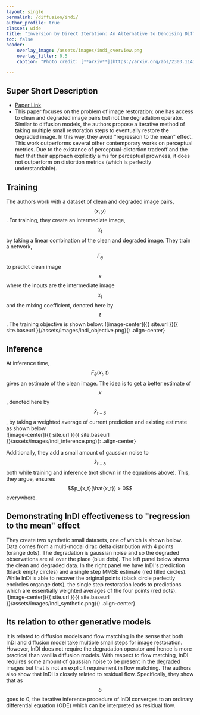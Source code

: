 ```yaml
---
layout: single
permalink: /diffusion/indi/
author_profile: true
classes: wide
title: "Inversion by Direct Iteration: An Alternative to Denoising Diffusion for Image Restoration"
toc: false
header:
    overlay_image: /assets/images/indi_overview.png
    overlay_filter: 0.5
    caption: "Photo credit: [**arXiv**](https://arxiv.org/abs/2303.11435)"

---
```

## Super Short Description
* [Paper Link](https://arxiv.org/abs/2303.11435)
*  This paper focuses on the problem of image restoration: one has access to clean and degraded image pairs but not the degradation operator. Similar to diffusion models, the authors propose a iterative method of taking multiple small restoration steps to eventually restore the degraded image. In this way, they avoid "regression to the mean" effect. This work outperforms several other contemporary works on perceptual metrics. Due to the existance of perceptual-distortion tradeoff and the fact that their approach explicitly aims for perceptual prowness, it does not outperform on distortion metrics (which is perfectly understandable).

## Training 
The authors work with a dataset of clean and degraded image pairs, $$(x,y)$$. For training, they create an intermediate image, $$x_t$$ by taking a linear combination of the clean and degraded image. They train a network, $$F_{\theta}$$ to predict clean image $$x$$ where the inputs are the intermediate image $$x_t$$ and the mixing coefficient, denoted here by $$t$$. The training objective is shown below: 
 ![image-center]({{ site.url }}{{ site.baseurl }}/assets/images/indi_objective.png){: .align-center}

 
## Inference
At inference time, $$F_{\theta}(x_t,t)$$ gives an estimate of the clean image. The idea is to get a better estimate of $$x$$, denoted here by $$\hat{x}_{t - \delta}$$, by taking a weighted average of current prediction and existing estimate as shown below.   
![image-center]({{ site.url }}{{ site.baseurl }}/assets/images/indi_inference.png){: .align-center}

Additionally, they add a small amount of gaussian noise  to $$\hat{x}_{t-\delta}$$ both while training and inference (not shown in the equations above). This, they argue, ensures $$p_{x_t}(\hat{x_t}) > 0$$ everywhere. 

## Demonstrating InDI effectiveness to "regression to the mean" effect
They create two synthetic small datasets, one of which is shown below. Data comes from a multi-modal dirac delta distribution with 4 points (orange dots). The degradation is gaussian noise and so the degraded observations are all over the place (blue dots). The left panel below shows the clean and degraded data. In the right panel we have InDI's prediction (black empty circles) and a single step MMSE estimate (red filled circles). While InDi is able to recover the original points (black circle perfectly encircles organge dots), the single step restoration leads to predictions which are essentially weighted averages of the four points (red dots).       
![image-center]({{ site.url }}{{ site.baseurl }}/assets/images/indi_synthetic.png){: .align-center}
## Its relation to other generative models
It is related to diffusion models and flow matching in the sense that both InDI and diffusion model take multiple small steps for image restoration. However, InDI does not require the degradation operator and hence is more practical than vanilla diffusion models. With respect to flow matching, InDI requires some amount of gaussian noise to be present in the degraded images but that is not an explicit requirement in flow matching. The authors also show that InDI is closely related to residual flow. Specifically, they show that as $$\delta$$ goes to 0, the iterative inference procedure of InDI converges to an ordinary differential equation (ODE) which can be interpreted as residual flow.
